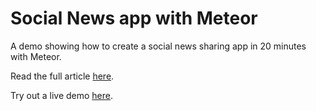 Social News app with Meteor
===========================

A demo showing how to create a social news sharing app in 20 minutes with Meteor.

Read the full article [here](http://www.htmlxprs.com/post/40/creating-a-social-news-sharing-app-in-20-minutes-with-meteor).

Try out a live demo [here](http://socialnews-htmlxprs.meteor.com).